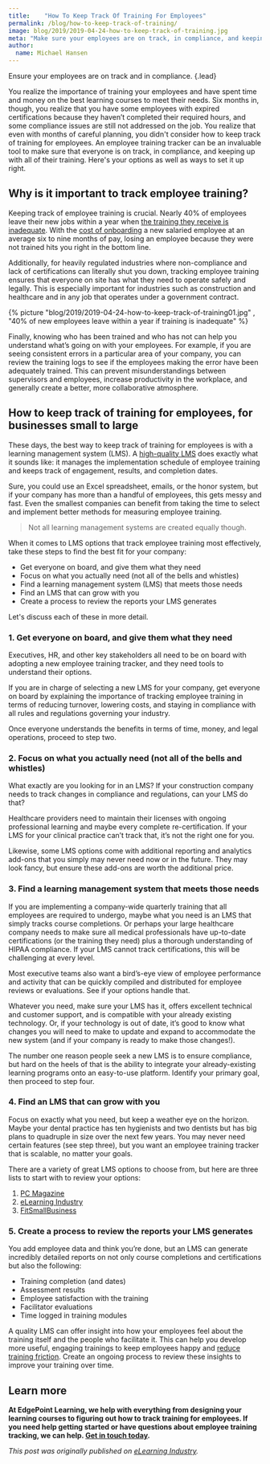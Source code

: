 ```yaml
---
title:    "How To Keep Track Of Training For Employees"
permalink: /blog/how-to-keep-track-of-training/
image: blog/2019/2019-04-24-how-to-keep-track-of-training.jpg
meta: "Make sure your employees are on track, in compliance, and keeping up with all of their training. Here's how to keep track of training right. "
author:
  name: Michael Hansen 
---
```

Ensure your employees are on track and in compliance. 
{.lead}

You realize the importance of training your employees and have spent time and money on the best learning courses to meet their needs. Six months in, though, you realize that you have some employees with expired certifications because they haven’t completed their required hours, and some compliance issues are still not addressed on the job. You realize that even with months of careful planning, you didn't consider how to keep track of training for employees. An employee training tracker can be an invaluable tool to make sure that everyone is on track, in compliance, and keeping up with all of their training. Here's your options as well as ways to set it up right.

## Why is it important to track employee training?

Keeping track of employee training is crucial. Nearly 40% of employees leave their new jobs within a year when [the training they receive is inadequate](https://www.go2hr.ca/training-development/employee-training-is-worth-the-investment). With the [cost of onboarding](/blog/cost-of-training-new-employees/) a new salaried employee at an average six to nine months of pay, losing an employee because they were not trained hits you right in the bottom line.

Additionally, for heavily regulated industries where non-compliance and lack of certifications can literally shut you down, tracking employee training ensures that everyone on site has what they need to operate safely and legally. This is especially important for industries such as construction and healthcare and in any job that operates under a government contract.

{% picture "blog/2019/2019-04-24-how-to-keep-track-of-training01.jpg" , "40% of new employees leave within a year if training is inadequate" %}

Finally, knowing who has been trained and who has not can help you understand what’s going on with your employees. For example, if you are seeing consistent errors in a particular area of your company, you can review the training logs to see if the employees making the error have been adequately trained. This can prevent misunderstandings between supervisors and employees, increase productivity in the workplace, and generally create a better, more collaborative atmosphere.

## How to keep track of training for employees, for businesses small to large

These days, the best way to keep track of training for employees is with a learning management system (LMS). A [high-quality LMS](/blog/best-lms-for-small-business/) does exactly what it sounds like: it manages the implementation schedule of employee training and keeps track of engagement, results, and completion dates.

Sure, you could use an Excel spreadsheet, emails, or the honor system, but if your company has more than a handful of employees, this gets messy and fast. Even the smallest companies can benefit from taking the time to select and implement better methods for measuring employee training. 

>Not all learning management systems are created equally though.

When it comes to LMS options that track employee training most effectively, take these steps to find the best fit for your company:

* Get everyone on board, and give them what they need
* Focus on what you actually need (not all of the bells and whistles)
* Find a learning management system (LMS) that meets those needs
* Find an LMS that can grow with you
* Create a process to review the reports your LMS generates

Let's discuss each of these in more detail. 

### 1. Get everyone on board, and give them what they need

Executives, HR, and other key stakeholders all need to be on board with adopting a new employee training tracker, and they need tools to understand their options.

If you are in charge of selecting a new LMS for your company, get everyone on board by explaining the importance of tracking employee training in terms of reducing turnover, lowering costs, and staying in compliance with all rules and regulations governing your industry.

Once everyone understands the benefits in terms of time, money, and legal operations, proceed to step two.

### 2. Focus on what you actually need (not all of the bells and whistles)

What exactly are you looking for in an LMS? If your construction company needs to track changes in compliance and regulations, can your LMS do that?

Healthcare providers need to maintain their licenses with ongoing professional learning and maybe every complete re-certification. If your LMS for your clinical practice can’t track that, it’s not the right one for you.

Likewise, some LMS options come with additional reporting and analytics add-ons that you simply may never need now or in the future. They may look fancy, but ensure these add-ons are worth the additional price.

### 3. Find a learning management system that meets those needs

If you are implementing a company-wide quarterly training that all employees are required to undergo, maybe what you need is an LMS that simply tracks course completions. Or perhaps your large healthcare company needs to make sure all medical professionals have up-to-date certifications (or the training they need) plus a thorough understanding of HIPAA compliance. If your LMS cannot track certifications, this will be challenging at every level.

Most executive teams also want a bird’s-eye view of employee performance and activity that can be quickly compiled and distributed for employee reviews or evaluations. See if your options handle that.

Whatever you need, make sure your LMS has it, offers excellent technical and customer support, and is compatible with your already existing technology. Or, if your technology is out of date, it’s good to know what changes you will need to make to update and expand to accommodate the new system (and if your company is ready to make those changes!).

The number one reason people seek a new LMS is to ensure compliance, but hard on the heels of that is the ability to integrate your already-existing learning programs onto an easy-to-use platform. Identify your primary goal, then proceed to step four.

### 4. Find an LMS that can grow with you

Focus on exactly what you need, but keep a weather eye on the horizon. Maybe your dental practice has ten hygienists and two dentists but has big plans to quadruple in size over the next few years. You may never need certain features (see step three), but you want an employee training tracker that is scalable, no matter your goals.

There are a variety of great LMS options to choose from, but here are three lists to start with to review your options:

1. [PC Magazine](https://www.pcmag.com/article2/0,2817,2488347,00.asp)
2. [eLearning Industry](https://elearningindustry.com/the-20-best-learning-management-systems)
3. [FitSmallBusiness](https://fitsmallbusiness.com/what-is-learning-management-system/)

### 5. Create a process to review the reports your LMS generates

You add employee data and think you’re done, but an LMS can generate incredibly detailed reports on not only course completions and certifications but also the following:

* Training completion (and dates)
* Assessment results
* Employee satisfaction with the training
* Facilitator evaluations
* Time logged in training modules

A quality LMS can offer insight into how your employees feel about the training itself and the people who facilitate it. This can help you develop more useful, engaging trainings to keep employees happy and [reduce training friction](/blog/reduce-training-friction/). Create an ongoing process to review these insights to improve your training over time.

## Learn more

**At EdgePoint Learning, we help with everything from designing your learning courses to figuring out how to track training for employees. If you need help getting started or have questions about employee training tracking, we can help. [Get in touch today](/contact/).**

*This post was originally published on [eLearning Industry](https://elearningindustry.com/track-employee-training-keep).*
